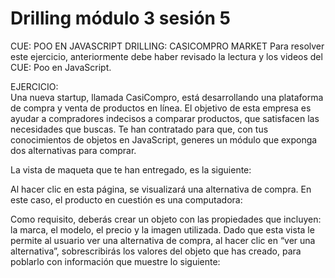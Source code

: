 # Drilling módulo 3 sesión 5
 
CUE: POO EN JAVASCRIPT 
DRILLING: CASICOMPRO MARKET 
Para  resolver  este  ejercicio,  anteriormente  debe  haber  revisado  la  lectura  y  los  videos  del  CUE:  Poo  en 
JavaScript. 
 
EJERCICIO:  
Una  nueva  startup,  llamada  CasiCompro,  está  desarrollando  una  plataforma  de  compra  y  venta  de 
productos en línea. El objetivo de esta empresa es ayudar a compradores indecisos a comparar productos, 
que satisfacen las necesidades que buscas. Te han contratado para que, con tus conocimientos de objetos 
en JavaScript, generes un módulo que exponga dos alternativas para comprar.  
 
La vista de maqueta que te han entregado, es la siguiente: 
 
 
 
Al hacer clic en esta página, se visualizará una alternativa de compra. En este caso, el producto en cuestión 
es una computadora: 
 
 
 
 
 
Como requisito, deberás crear un objeto con las propiedades que incluyen: la marca, el modelo, el precio y 
la imagen utilizada. Dado que esta vista le permite al usuario ver una alternativa de compra, al hacer clic 
en “ver una alternativa”, sobrescribirás los valores del objeto que has creado, para poblarlo con información 
que muestre lo siguiente: 
 
 
